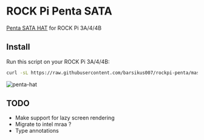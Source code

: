 # ROCK Pi Penta SATA

[Penta SATA HAT](https://wiki.radxa.com/Penta_SATA_HAT) for ROCK Pi 3A/4/4B

## Install

Run this script on your ROCK Pi 3A/4/4B:

```bash
curl -sL https://raw.githubusercontent.com/barsikus007/rockpi-penta/master/install.sh | sudo -E bash -
```

![penta-hat](https://cos.setf.me/assets/images/penta-sata-hat.png)

## TODO

- Make support for lazy screen rendering
- Migrate to intel mraa ?
- Type annotations
